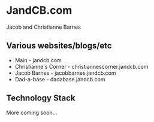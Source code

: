 # JandCB.com 
Jacob and Christianne Barnes

## Various websites/blogs/etc 

* Main - jandcb.com
* Christianne's Corner - christiannescorner.jandcb.com
* Jacob Barnes - jacobbarnes.jandcb.com
* Dad-a-base - dadabase.jandcb.com

## Technology Stack

More coming soon...
